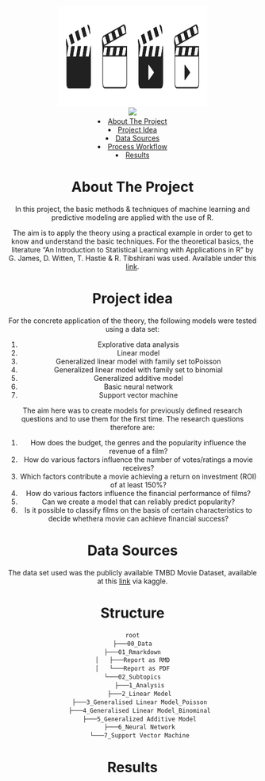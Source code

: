 <!-- This Readme file is based on the template found here: https://github.com/othneildrew/Best-README-Template/blob/main/BLANK_README.md  -->
<a id="readme-top"></a>


<!-- PROJECT LOGO -->
<br />
<div align="center">
  <a href="https://github.com/Carlomk1/swiss-real-estate-development">
    <img src="00_Data/logo.jpg" alt="Logo" width="300" height="200">
  </a>
</div>

<!-- PROJECT Title -->
<div align="center">
<img src="https://readme-typing-svg.demolab.com?font=Fira+Code&pause=1000&width=435&lines=Basic+Machine+Learning+and+Predictive+Modeling+Technqiues;Analyzing+Movie+Dataset"
</div>


<!-- TABLE OF CONTENTS -->
<li><a href="#about-the-project">About The Project</a></li>
<li><a href="#project-idea">Project Idea</a></li>
<li><a href="#data-sources">Data Sources</a></li>
<li><a href="#Process Workflow">Process Workflow</a></li>
<li><a href="#results">Results</a></li>


# About The Project
In this project, the basic methods & techniques of machine learning and predictive modeling are applied with the use of R.

The aim is to apply the theory using a practical example in order to get to know and understand the basic techniques. 
For the theoretical basics, the literature “An Introduction to Statistical Learning with Applications in R” by G. James, D. Witten, T. Hastie & R. Tibshirani was used.
Available under this [link](https://doi.org/10.1007/978-1-0716-1418-1).

# Project idea
For the concrete application of the theory, the following models were tested using a data set:

1. Explorative data analysis
2. Linear model
3. Generalized linear model with family set toPoisson 
4. Generalized linear model with family set to binomial
5. Generalized additive model
6. Basic neural network 
7. Support vector machine

The aim here was to create models for previously defined research questions and to use them for the first time.
The research questions therefore are:

1. How does the budget, the genres and the popularity influence the revenue of a film?
2. How do various factors influence the number of votes/ratings a movie receives?
3. Which factors contribute a movie achieving a return on investment (ROI) of at least 150%?
4. How do various factors influence the financial performance of films?
5. Can we create a model that can reliably predict popularity?
6. Is it possible to classify films on the basis of certain characteristics to decide whethera movie can achieve financial success?


# Data Sources
The data set used was the publicly available TMBD Movie Dataset, available at this [link](https://www.kaggle.com/datasets/successikuku/tmbd-movie-dataset/data) via kaggle.

# Structure
```bash
root
├───00_Data
├───01_Rmarkdown
│   ├───Report as RMD
│   └───Report as PDF
└───02_Subtopics
    ├───1_Analysis
    ├───2_Linear Model
    ├───3_Generalised Linear Model_Poisson
    ├───4_Generalised Linear Model_Binominal
    ├───5_Generalized Additive Model
    ├───6_Neural Network
    └───7_Support Vector Machine
```


# Results



<!-- MARKDOWN LINKS & IMAGES -->
[Geneva-Airport]: https://www.gva.ch/de/Site/Passagers/Vols/Informations/Arrivees